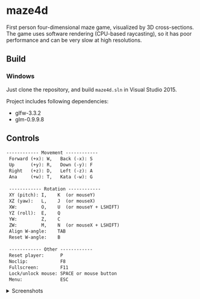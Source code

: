 # maze4d
First person four-dimensional maze game, visualized by 3D cross-sections. The game uses software rendering (CPU-based raycasting), so it has poor performance and can be very slow at high resolutions.

## Build
### Windows
Just clone the repository, and build `maze4d.sln` in Visual Studio 2015.

Project includes following dependencies:
- glfw-3.3.2
- glm-0.9.9.8

## Controls
```
------------ Movement ------------
 Forward (+x): W,   Back (-x): S
 Up      (+y): R,   Down (-y): F
 Right   (+z): D,   Left (-z): A
 Ana     (+w): T,   Kata (-w): G

 ------------ Rotation ------------
 XY (pitch): I,    K  (or mouseY)
 XZ (yaw):   L,    J  (or mouseX)
 XW:         O,    U  (or mouseY + LSHIFT)
 YZ (roll):  E,    Q
 YW:         Z,    C
 ZW:         M,    N  (or mouseX + LSHIFT)
 Align W-angle:    TAB
 Reset W-angle:    B

 ------------ Other ------------
 Reset player:      P
 Noclip:            F8
 Fullscreen:        F11
 Lock/unlock mouse: SPACE or mouse button
 Menu:              ESC
```

<details><summary>Screenshots</summary>
  
![](/screenshots/scr1.jpg)

![](/screenshots/scr2.jpg)

![](/screenshots/scr3.jpg)
</details>
